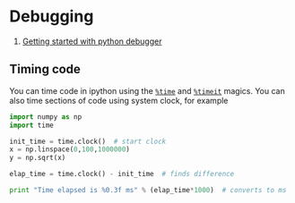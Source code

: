 # Debugging

1. [Getting started with python debugger](https://pythonconquerstheuniverse.wordpress.com/category/python-debugger/)

## Timing code

You can time code in ipython using the [`%time`](https://ipython.org/ipython-doc/3/interactive/magics.html#magic-time) and [`%timeit`](https://ipython.org/ipython-doc/3/interactive/magics.html#magic-timeit) magics. You can also time sections of code using system clock, for example

```python
import numpy as np
import time

init_time = time.clock()  # start clock
x = np.linspace(0,100,1000000)
y = np.sqrt(x)

elap_time = time.clock() - init_time  # finds difference

print "Time elapsed is %0.3f ms" % (elap_time*1000)  # converts to ms
```
